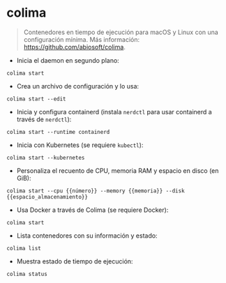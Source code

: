 # colima

> Contenedores en tiempo de ejecución para macOS y Linux con una configuración mínima.
> Más información: <https://github.com/abiosoft/colima>.

- Inicia el daemon en segundo plano:

`colima start`

- Crea un archivo de configuración y lo usa:

`colima start --edit`

- Inicia y configura containerd (instala `nerdctl` para usar containerd a través de `nerdctl`):

`colima start --runtime containerd`

- Inicia con Kubernetes (se requiere `kubectl`):

`colima start --kubernetes`

- Personaliza el recuento de CPU, memoria RAM y espacio en disco (en GiB):

`colima start --cpu {{número}} --memory {{memoria}} --disk {{espacio_almacenamiento}}`

- Usa Docker a través de Colima (se requiere Docker):

`colima start`

- Lista contenedores con su información y estado:

`colima list`

- Muestra estado de tiempo de ejecución:

`colima status`
